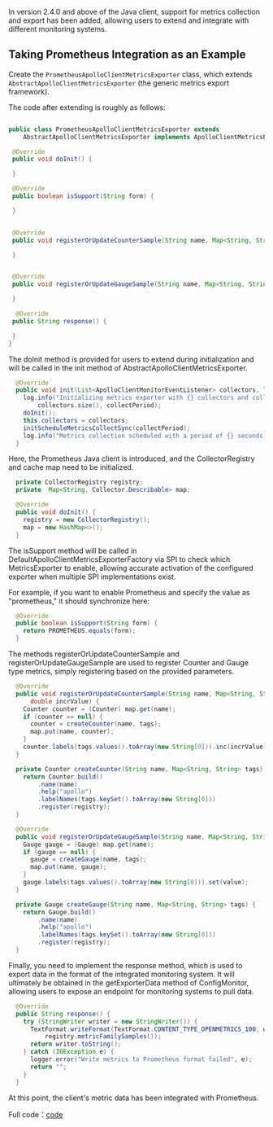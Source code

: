 In version 2.4.0 and above of the Java client, support for metrics collection and export has been added, allowing users to extend and integrate with different monitoring systems.

## Taking Prometheus Integration as an Example

Create the `PrometheusApolloClientMetricsExporter` class, which extends `AbstractApolloClientMetricsExporter` (the generic metrics export framework).

The code after extending is roughly as follows:

```java

public class PrometheusApolloClientMetricsExporter extends
    AbstractApolloClientMetricsExporter implements ApolloClientMetricsExporter {

 @Override
 public void doInit() {

 }

 @Override
 public boolean isSupport(String form) {

 }


 @Override
 public void registerOrUpdateCounterSample(String name, Map<String, String> tags, double incrValue) {

 }


 @Override
 public void registerOrUpdateGaugeSample(String name, Map<String, String> tags, double value) {

 }

  @Override
 public String response() {

 }
}

```

The doInit method is provided for users to extend during initialization and will be called in the init method of AbstractApolloClientMetricsExporter.

```java
  @Override
  public void init(List<ApolloClientMonitorEventListener> collectors, long collectPeriod) {
    log.info("Initializing metrics exporter with {} collectors and collect period of {} seconds.",
        collectors.size(), collectPeriod);
    doInit();
    this.collectors = collectors;
    initScheduleMetricsCollectSync(collectPeriod);
    log.info("Metrics collection scheduled with a period of {} seconds.", collectPeriod);
  }
```

Here, the Prometheus Java client is introduced, and the CollectorRegistry and cache map need to be initialized.

```java
  private CollectorRegistry registry;
  private  Map<String, Collector.Describable> map;

  @Override
  public void doInit() {
    registry = new CollectorRegistry();
    map = new HashMap<>();
  }
```

The isSupport method will be called in DefaultApolloClientMetricsExporterFactory via SPI to check which MetricsExporter to enable, allowing accurate activation of the configured exporter when multiple SPI implementations exist.

For example, if you want to enable Prometheus and specify the value as "prometheus," it should synchronize here:

```java
  @Override
  public boolean isSupport(String form) {
    return PROMETHEUS.equals(form);
  }
```

The methods registerOrUpdateCounterSample and registerOrUpdateGaugeSample are used to register Counter and Gauge type metrics, simply registering based on the provided parameters.

```java
  @Override
  public void registerOrUpdateCounterSample(String name, Map<String, String> tags,
      double incrValue) {
    Counter counter = (Counter) map.get(name);
    if (counter == null) {
      counter = createCounter(name, tags);
      map.put(name, counter);
    }
    counter.labels(tags.values().toArray(new String[0])).inc(incrValue);
  }

  private Counter createCounter(String name, Map<String, String> tags) {
    return Counter.build()
        .name(name)
        .help("apollo")
        .labelNames(tags.keySet().toArray(new String[0]))
        .register(registry);
  }

  @Override
  public void registerOrUpdateGaugeSample(String name, Map<String, String> tags, double value) {
    Gauge gauge = (Gauge) map.get(name);
    if (gauge == null) {
      gauge = createGauge(name, tags);
      map.put(name, gauge);
    }
    gauge.labels(tags.values().toArray(new String[0])).set(value);
  }

  private Gauge createGauge(String name, Map<String, String> tags) {
    return Gauge.build()
        .name(name)
        .help("apollo")
        .labelNames(tags.keySet().toArray(new String[0]))
        .register(registry);
  }
```

Finally, you need to implement the response method, which is used to export data in the format of the integrated monitoring system. It will ultimately be obtained in the getExporterData method of ConfigMonitor, allowing users to expose an endpoint for monitoring systems to pull data.

```java
  @Override
  public String response() {
    try (StringWriter writer = new StringWriter()) {
      TextFormat.writeFormat(TextFormat.CONTENT_TYPE_OPENMETRICS_100, writer,
          registry.metricFamilySamples());
      return writer.toString();
    } catch (IOException e) {
      logger.error("Write metrics to Prometheus format failed", e);
      return "";
    }
  }
```

At this point, the client's metric data has been integrated with Prometheus.

Full code：[code](https://github.com/apolloconfig/apollo-java/main/master/apollo-plugin/apollo-plugin-client-prometheus/src/main/java/com/ctrip/framework/apollo/monitor/internal/exporter/impl/PrometheusApolloClientMetricsExporter.java)